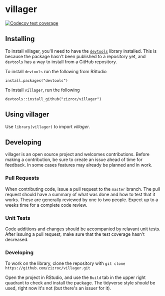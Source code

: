 # villager

  <!-- badges: start -->
  [![Codecov test coverage](https://codecov.io/gh/zizroc/villager/branch/master/graph/badge.svg)](https://codecov.io/gh/zizroc/villager?branch=master)
  <!-- badges: end -->


## Installing
To install villager, you'll need to have the [`devtools`](https://github.com/r-lib/devtools) library installed. This is because the package hasn't been published to a repository yet, and `devtools` has a way to install from a GitHub repository.

To install `devtools` run the following from RStudio
```
install.packages("devtools")
```

To install `villager`, run the following

```
devtools::install_github("zizroc/villager")
```

## Using villager
Use `library(villager)` to import _villager_.


## Developing
villager is an open source project and welcomes contributions. Before making a contribution, be sure to create an issue ahead of time for feedback. In some cases features may already be planned and in work.

### Pull Requests
When contributing code, issue a pull request to the `master` branch. The pull request should have a summary of what was done and how to test that it works. These are generally reviewed by one to two people. Expect up to a weeks time for a complete code review.

### Unit Tests

Code additions and changes should be accompanied by relavant unit tests. After issuing a pull request, make sure that the test coverage hasn't decreased.

### Developing
To work on the library, clone the repository with `git clone https://github.com/zizroc/villager.git`

Open the project in RStudio, and use the `Build` tab in the upper right quadrant to check and install the package.
The tidyverse style _should_ be used, right now it's not (but there's an issuer for it).
